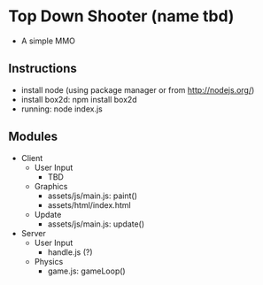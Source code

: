 Top Down Shooter (name tbd)
===========================
+ A simple MMO 

Instructions
------------
+ install node (using package manager or from http://nodejs.org/)
+ install box2d: npm install box2d
+ running: node index.js

Modules
-------
+ Client
  + User Input
	+ TBD
  + Graphics
	+ assets/js/main.js: paint()
	+ assets/html/index.html
  + Update
	+ assets/js/main.js: update()
+ Server
  + User Input
	+ handle.js (?)
  + Physics
	+ game.js: gameLoop()
